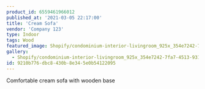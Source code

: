 ```yaml
---
product_id: 6559461966012
published_at: '2021-03-05 22:17:00'
title: 'Cream Sofa'
vendor: 'Company 123'
type: Indoor
tags: Wood
featured_image: Shopify/condominium-interior-livingroom_925x_354e7242-7fa7-4513-9319-fd2e68c2deb2.jpg
gallery:
  - Shopify/condominium-interior-livingroom_925x_354e7242-7fa7-4513-9319-fd2e68c2deb2.jpg
id: 9210b776-dbc8-430b-8e34-5e0b54122095
---
```

<p>Comfortable cream sofa with wooden base</p>